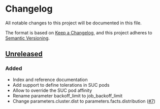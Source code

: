 # Changelog
All notable changes to this project will be documented in this file.

The format is based on [Keep a Changelog](https://keepachangelog.com/en/1.0.0/),
and this project adheres to [Semantic Versioning](https://semver.org/spec/v2.0.0.html).

## [Unreleased]
### Added
- Index and reference documentation
- Add support to define tolerations in SUC pods
- Allow to override the SUC pod affinity
- Rename parameter backoff_limit to job_backoff_limit
- Change parameters.cluster.dist to parameters.facts.distribution ([#7])

[Unreleased]: https://github.com/projectsyn/component-system-upgrade-controller/compare/v0.1.0...HEAD

[#7]: https://github.com/projectsyn/component-system-upgrade-controller/pull/7
